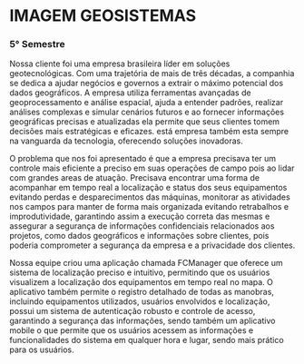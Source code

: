 # IMAGEM GEOSISTEMAS
### 5° Semestre
Nossa cliente foi uma empresa brasileira líder em soluções geotecnológicas. Com uma trajetória de mais de três décadas, a companhia se dedica a ajudar negócios e governos a extrair o máximo potencial dos dados geográficos. A empresa utiliza ferramentas avançadas de geoprocessamento e análise espacial, ajuda a entender padrões, realizar análises complexas e simular cenários futuros e ao fornecer informações geográficas precisas e atualizadas ela permite que seus clientes tomem decisões mais estratégicas e eficazes. está empresa também esta sempre na vanguarda da tecnologia, oferecendo soluções inovadoras. 

O problema que nos foi apresentado é que a empresa precisava ter um controle mais eficiente a preciso em suas operações de campo pois ao lidar com grandes areas de atuação. Precisava encontrar uma forma de acompanhar em tempo real a localização e status dos seus equipamentos evitando perdas e desparecimentos das máquinas, monitorar as atividades nos campos para manter de forma mais organizada evitando retrabalhos e improdutividade, garantindo assim a execução correta das mesmas e assegurar a segurança de informações confidenciais relacionados aos projetos, como dados geográficos e informações sobre clientes, pois poderia comprometer a segurança da empresa e a privacidade dos clientes.

Nossa equipe criou uma aplicação chamada FCManager que oferece um sistema de localização preciso e intuitivo, permitindo que os usuários visualizem a localização dos equipamentos em tempo real no mapa. O aplicativo também permite o registro detalhado de todas as manobras, incluindo equipamentos utilizados, usuários envolvidos e localização, possui um sistema de autenticação robusto e controle de acesso, garantindo a segurança das informações, sendo também um aplicativo mobile o que permite que os usuários acessem as informações e funcionalidades do sistema em qualquer hora e lugar, sendo mais prático para os usuários.


